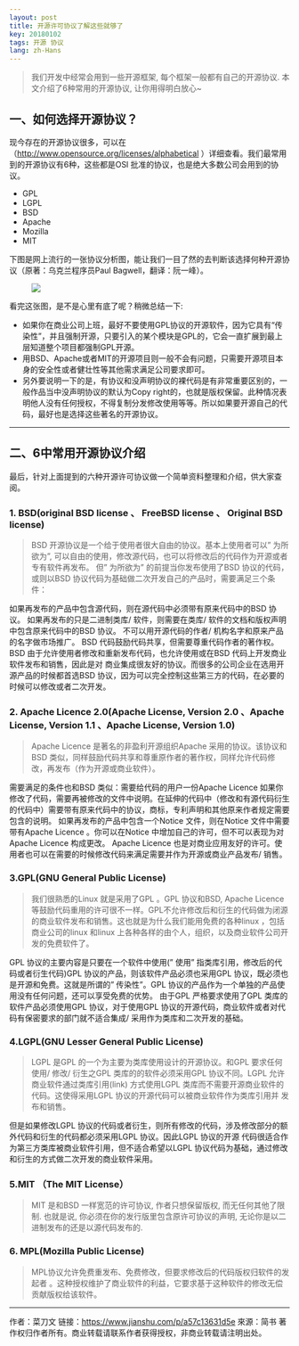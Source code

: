 ```yaml
---
layout: post
title: 开源许可协议了解这些就够了
key: 20180102
tags: 开源 协议
lang: zh-Hans
---
```



> 我们开发中经常会用到一些开源框架, 每个框架一般都有自己的开源协议. 本文介绍了6种常用的开源协议, 让你用得明白放心~

## 一、如何选择开源协议？
现今存在的开源协议很多，可以在（http://www.opensource.org/licenses/alphabetical ）详细查看。我们最常用到的开源协议有6种，这些都是OSI 批准的协议，也是绝大多数公司会用到的协议。

- GPL
- LGPL
- BSD
- Apache
- Mozilla
- MIT

下图是网上流行的一张协议分析图，能让我们一目了然的去判断该选择何种开源协议（原著：乌克兰程序员Paul Bagwell，翻译：阮一峰）。
<figure>
<a><img src="{{site.url}}/img/in-post/20180102/4048192-4396bb85f072a39e.jpeg"></a>
</figure>

看完这张图，是不是心里有底了呢？稍微总结一下:

* 如果你在商业公司上班，最好不要使用GPL协议的开源软件，因为它具有“传染性”，并且强制开源，只要引入的某个模块是GPL的，它会一直扩展到最上层知道整个项目都强制GPL开源。
* 用BSD、Apache或者MIT的开源项目则一般不会有问题，只需要开源项目本身的安全性或者健壮性等其他需求满足公司要求即可。
* 另外要说明一下的是，有协议和没声明协议的裸代码是有非常重要区别的，一般作品当中没声明协议的默认为Copy right的，也就是版权保留。此种情况表明他人没有任何授权，不得复制分发修改使用等等。所以如果要开源自己的代码，最好也是选择这些著名的开源协议。

--- 

## 二、6中常用开源协议介绍

最后，针对上面提到的六种开源许可协议做一个简单资料整理和介绍，供大家查阅。

### 1. BSD(original BSD license 、 FreeBSD license 、 Original BSD license)
>  BSD 开源协议是一个给于使用者很大自由的协议。基本上使用者可以” 为所欲为”, 可以自由的使用，修改源代码，也可以将修改后的代码作为开源或者专有软件再发布。
但” 为所欲为” 的前提当你发布使用了BSD 协议的代码，或则以BSD 协议代码为基础做二次开发自己的产品时，需要满足三个条件：

如果再发布的产品中包含源代码，则在源代码中必须带有原来代码中的BSD 协议。
如果再发布的只是二进制类库/ 软件，则需要在类库/ 软件的文档和版权声明中包含原来代码中的BSD 协议。
不可以用开源代码的作者/ 机构名字和原来产品的名字做市场推广。
BSD 代码鼓励代码共享，但需要尊重代码作者的著作权。BSD 由于允许使用者修改和重新发布代码，也允许使用或在BSD 代码上开发商业软件发布和销售，因此是对 商业集成很友好的协议。而很多的公司企业在选用开源产品的时候都首选BSD 协议，因为可以完全控制这些第三方的代码，在必要的时候可以修改或者二次开发。

### 2. Apache Licence 2.0(Apache License, Version 2.0 、Apache License, Version 1.1 、Apache License, Version 1.0)
> Apache Licence 是著名的非盈利开源组织Apache 采用的协议。该协议和BSD 类似，同样鼓励代码共享和尊重原作者的著作权，同样允许代码修改，再发布（作为开源或商业软件）。

需要满足的条件也和BSD 类似：需要给代码的用户一份Apache Licence
如果你修改了代码，需要再被修改的文件中说明。在延伸的代码中（修改和有源代码衍生的代码中）需要带有原来代码中的协议，商标，专利声明和其他原来作者规定需要包含的说明。
如果再发布的产品中包含一个Notice 文件，则在Notice 文件中需要带有Apache Licence 。你可以在Notice 中增加自己的许可，但不可以表现为对Apache Licence 构成更改。
Apache Licence 也是对商业应用友好的许可。使用者也可以在需要的时候修改代码来满足需要并作为开源或商业产品发布/ 销售。

### 3.GPL(GNU General Public License)
> 我们很熟悉的Linux 就是采用了GPL 。GPL 协议和BSD, Apache Licence 等鼓励代码重用的许可很不一样。GPL不允许修改后和衍生的代码做为闭源的商业软件发布和销售。这也就是为什么我们能用免费的各种linux ，包括商业公司的linux 和linux 上各种各样的由个人，组织，以及商业软件公司开发的免费软件了。

GPL 协议的主要内容是只要在一个软件中使用(” 使用” 指类库引用，修改后的代码或者衍生代码)GPL 协议的产品，则该软件产品必须也采用GPL 协议，既必须也是开源和免费。这就是所谓的” 传染性”。GPL 协议的产品作为一个单独的产品使用没有任何问题，还可以享受免费的优势。
由于GPL 严格要求使用了GPL 类库的软件产品必须使用GPL 协议，对于使用GPL 协议的开源代码，商业软件或者对代码有保密要求的部门就不适合集成/ 采用作为类库和二次开发的基础。

### 4.LGPL(GNU Lesser General Public License)
> LGPL 是GPL 的一个为主要为类库使用设计的开源协议。和GPL 要求任何使用/ 修改/ 衍生之GPL 类库的的软件必须采用GPL 协议不同。LGPL 允许商业软件通过类库引用(link) 方式使用LGPL 类库而不需要开源商业软件的代码。这使得采用LGPL 协议的开源代码可以被商业软件作为类库引用并 发布和销售。

但是如果修改LGPL 协议的代码或者衍生，则所有修改的代码，涉及修改部分的额外代码和衍生的代码都必须采用LGPL 协议。因此LGPL 协议的开源 代码很适合作为第三方类库被商业软件引用，但不适合希望以LGPL 协议代码为基础，通过修改和衍生的方式做二次开发的商业软件采用。

### 5.MIT （The MIT License）
> MIT 是和BSD 一样宽范的许可协议, 作者只想保留版权, 而无任何其他了限制. 也就是说, 你必须在你的发行版里包含原许可协议的声明, 无论你是以二进制发布的还是以源代码发布的.


### 6. MPL(Mozilla Public License)
> MPL协议允许免费重发布、免费修改，但要求修改后的代码版权归软件的发起者 。这种授权维护了商业软件的利益，它要求基于这种软件的修改无偿贡献版权给该软件。


---

作者：菜刀文
链接：https://www.jianshu.com/p/a57c13631d5e
來源：简书
著作权归作者所有。商业转载请联系作者获得授权，非商业转载请注明出处。